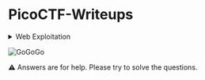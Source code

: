 # PicoCTF-Writeups

<details>

<summary>Web Exploitation</summary>

|Question|Points|
|--------|------|
|[GET aHEAD](./Web%20Exploitation/Get%20aHEAD/Readme.md)|20|
|[Cokkies](./Web%20Exploitation/Cokkies/Readme.md)|40|
|[Login](./Web%20Exploitation/Login/Readme.md)|100|
|[Nice netcat...](./General%20Skills/Nice%20netcat/Nice%20netcat.md)|15|
|[Static ain't always noise](./General%20Skills/Static%20ain't%20always%20noise/staticain'talwaysnoise.md)|20|
|[Tab, Tab, Attack](./General%20Skills/Tab%2C%20Tab%2C%20Attack/Tab%2C%20Tab%2C%20Attack.md)|20|
|[Magikarp Ground Mission](./General%20Skills/Magikarp%20Ground%20Mission/Magikarp%20Ground%20Mission.md)|30|

</details>

![GoGoGo](https://user-images.githubusercontent.com/63357938/131267491-6afdd8fb-9a24-4d5d-8915-74e2f726e355.gif)


:warning: Answers are for help. Please try to solve the questions. 

